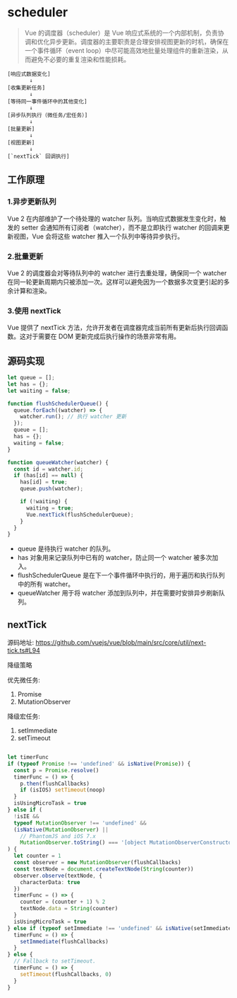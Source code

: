 # scheduler

> Vue 的调度器（scheduler）是 Vue 响应式系统的一个内部机制，负责协调和优化异步更新。调度器的主要职责是合理安排视图更新的时机，确保在一个事件循环（event loop）中尽可能高效地批量处理组件的重新渲染，从而避免不必要的重复渲染和性能损耗。

```
[响应式数据变化]
       ↓
[收集更新任务]
       ↓
[等待同一事件循环中的其他变化]
       ↓
[异步队列执行（微任务/宏任务）]
       ↓
[批量更新]
       ↓
[视图更新]
       ↓
[`nextTick` 回调执行]

```

## 工作原理

### 1.异步更新队列

Vue 2 在内部维护了一个待处理的 watcher 队列。当响应式数据发生变化时，触发的 setter 会通知所有订阅者（watcher），而不是立即执行 watcher 的回调来更新视图，Vue 会将这些 watcher 推入一个队列中等待异步执行。

### 2.批量更新

Vue 2 的调度器会对等待队列中的 watcher 进行去重处理，确保同一个 watcher 在同一轮更新周期内只被添加一次。这样可以避免因为一个数据多次变更引起的多余计算和渲染。

### 3.使用 nextTick

Vue 提供了 nextTick 方法，允许开发者在调度器完成当前所有更新后执行回调函数。这对于需要在 DOM 更新完成后执行操作的场景非常有用。

## 源码实现

```js
let queue = [];
let has = {};
let waiting = false;

function flushSchedulerQueue() {
  queue.forEach((watcher) => {
    watcher.run(); // 执行 watcher 更新
  });
  queue = [];
  has = {};
  waiting = false;
}

function queueWatcher(watcher) {
  const id = watcher.id;
  if (has[id] == null) {
    has[id] = true;
    queue.push(watcher);

    if (!waiting) {
      waiting = true;
      Vue.nextTick(flushSchedulerQueue);
    }
  }
}

```

- queue 是待执行 watcher 的队列。
- has 对象用来记录队列中已有的 watcher，防止同一个 watcher 被多次加入。
- flushSchedulerQueue 是在下一个事件循环中执行的，用于遍历和执行队列中的所有 watcher。
- queueWatcher 用于将 watcher 添加到队列中，并在需要时安排异步刷新队列。


## nextTick

源码地址: https://github.com/vuejs/vue/blob/main/src/core/util/next-tick.ts#L94

降级策略

优先微任务: 
1. Promise
2. MutationObserver

降级宏任务:
1. setImmediate
2. setTimeout

```ts

let timerFunc
if (typeof Promise !== 'undefined' && isNative(Promise)) {
  const p = Promise.resolve()
  timerFunc = () => {
    p.then(flushCallbacks)
    if (isIOS) setTimeout(noop)
  }
  isUsingMicroTask = true
} else if (
  !isIE &&
  typeof MutationObserver !== 'undefined' &&
  (isNative(MutationObserver) ||
    // PhantomJS and iOS 7.x
    MutationObserver.toString() === '[object MutationObserverConstructor]')
) {
  let counter = 1
  const observer = new MutationObserver(flushCallbacks)
  const textNode = document.createTextNode(String(counter))
  observer.observe(textNode, {
    characterData: true
  })
  timerFunc = () => {
    counter = (counter + 1) % 2
    textNode.data = String(counter)
  }
  isUsingMicroTask = true
} else if (typeof setImmediate !== 'undefined' && isNative(setImmediate)) {
  timerFunc = () => {
    setImmediate(flushCallbacks)
  }
} else {
  // Fallback to setTimeout.
  timerFunc = () => {
    setTimeout(flushCallbacks, 0)
  }
}
```